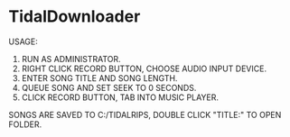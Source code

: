 # TidalDownloader

USAGE:
1. RUN AS ADMINISTRATOR.
2. RIGHT CLICK RECORD BUTTON, CHOOSE AUDIO INPUT DEVICE.
3. ENTER SONG TITLE AND SONG LENGTH.
4. QUEUE SONG AND SET SEEK TO 0 SECONDS.
5. CLICK RECORD BUTTON, TAB INTO MUSIC PLAYER.

SONGS ARE SAVED TO C:/TIDALRIPS, DOUBLE CLICK "TITLE:" TO OPEN FOLDER.
